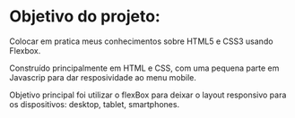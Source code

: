 # Objetivo do projeto:

Colocar em pratica meus conhecimentos sobre HTML5 e CSS3 usando Flexbox.

Construído principalmente em HTML e CSS, com uma pequena parte em Javascrip para dar resposividade ao menu mobile.

Objetivo principal foi utilizar o flexBox para deixar o layout responsivo para os dispositivos: desktop, tablet, smartphones.

